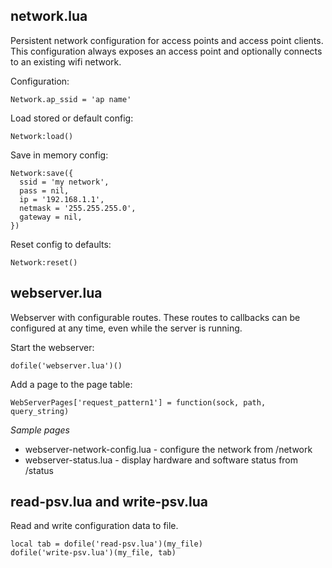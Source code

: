network.lua
-----------
Persistent network configuration for access points and access point clients.  This configuration always exposes an access point and optionally connects to an existing wifi network.

Configuration:

    Network.ap_ssid = 'ap name'

Load stored or default config:

    Network:load()

Save in memory config:

    Network:save({
      ssid = 'my network',
      pass = nil,
      ip = '192.168.1.1',
      netmask = '255.255.255.0',
      gateway = nil,
    })

Reset config to defaults:

    Network:reset()


webserver.lua
-------------
Webserver with configurable routes.  These routes to callbacks can be configured at any time, even while the server is running.

Start the webserver:

    dofile('webserver.lua')()

Add a page to the page table:

    WebServerPages['request_pattern1'] = function(sock, path, query_string)

*Sample pages*

 * webserver-network-config.lua - configure the network from /network
 * webserver-status.lua - display hardware and software status from /status


read-psv.lua and write-psv.lua
------------------------------
Read and write configuration data to file.

    local tab = dofile('read-psv.lua')(my_file)
    dofile('write-psv.lua')(my_file, tab)
